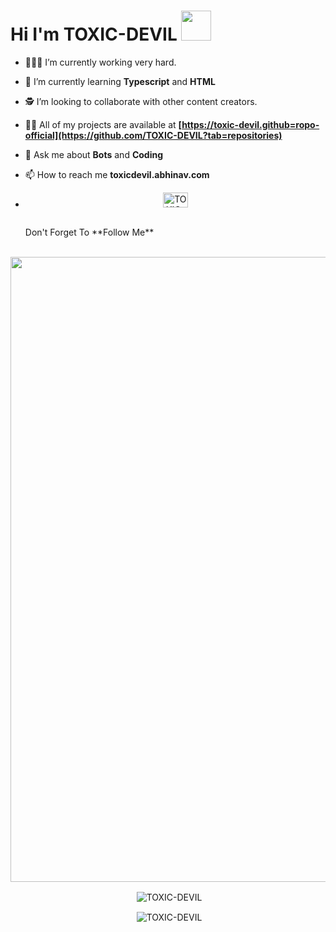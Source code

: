 # Hi I'm TOXIC-DEVIL&nbsp;<a href="Hey"><img src="https://raw.githubusercontent.com/TOXIC-DEVIL/TOXIC-DEVIL/TOXIC-DEVIL-OFFICIAL/media/Hi.gif" width="48px"></a>

- 🧑🏻‍🏫 I’m currently working very hard.

- 📖 I’m currently learning **Typescript** and **HTML**

- 🕵️ I’m looking to collaborate with other content creators.

- 👨‍💻 All of my projects are available at
                   **[https://toxic-devil.github=ropo-official](https://github.com/TOXIC-DEVIL?tab=repositories)**

- 💬 Ask me about **Bots** and **Coding**

- 📫 How to reach me **toxicdevil.abhinav.com**

- <p align="center"> <a href="TOXIC-DEVIL"><img width="40px" height="24" src="https://komarev.com/ghpvc/?username=TOXIC-DEVIL&label=PROFILE%20VISITORS&color=blueviolet&style=flat-square" alt="TOXIC-DEVIL" /></a> </p><br> Don't Forget To **Follow Me** 
&nbsp;<a href="Hey"><img src="https://media0.giphy.com/media/dwSHVIfc331IKFvMdf/giphy.gif" width="1000px"></a>

<div align="center">
<p>&nbsp;<img align="center" src="https://github-readme-stats.vercel.app/api?username=TOXIC-DEVIL&show_icons=true&theme=nightowl" alt="TOXIC-DEVIL" /></p>

<p>&nbsp;<img align="center" src="https://github-readme-stats.vercel.app/api/top-langs/?username=TOXIC-DEVIL&theme=algolia&layout=compact&langs_count=10&hide_border=true&show_icons=true" alt="TOXIC-DEVIL"/></p></a><br> 


